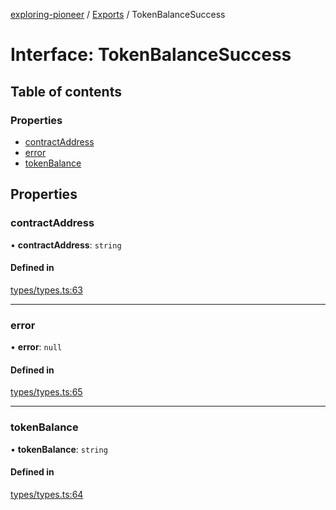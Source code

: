 [exploring-pioneer](../README.md) / [Exports](../modules.md) / TokenBalanceSuccess

# Interface: TokenBalanceSuccess

## Table of contents

### Properties

- [contractAddress](TokenBalanceSuccess.md#contractaddress)
- [error](TokenBalanceSuccess.md#error)
- [tokenBalance](TokenBalanceSuccess.md#tokenbalance)

## Properties

### contractAddress

• **contractAddress**: `string`

#### Defined in

[types/types.ts:63](https://github.com/alchemyplatform/exploring-pioneer/blob/7c86334/src/types/types.ts#L63)

___

### error

• **error**: ``null``

#### Defined in

[types/types.ts:65](https://github.com/alchemyplatform/exploring-pioneer/blob/7c86334/src/types/types.ts#L65)

___

### tokenBalance

• **tokenBalance**: `string`

#### Defined in

[types/types.ts:64](https://github.com/alchemyplatform/exploring-pioneer/blob/7c86334/src/types/types.ts#L64)
